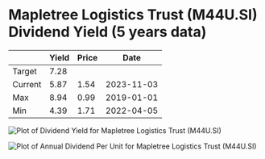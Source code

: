 # Mapletree Logistics Trust (M44U.SI) Dividend Yield (5 years data)

|     | Yield   | Price | Date       |
|-----|---------|-------|------------|
| Target | 7.28 |  |  |
| Current | 5.87 | 1.54  | 2023-11-03 |
| Max | 8.94 | 0.99  | 2019-01-01 |
| Min | 4.39 | 1.71  | 2022-04-05 |

![Plot of Dividend Yield for Mapletree Logistics Trust (M44U.SI)](M44U_div_5.png)

![Plot of Annual Dividend Per Unit for Mapletree Logistics Trust (M44U.SI)](M44U_yearly_dpu.png)
